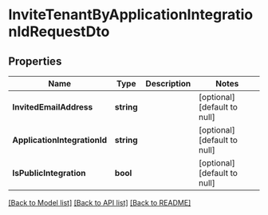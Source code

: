 # InviteTenantByApplicationIntegrationIdRequestDto

## Properties
Name | Type | Description | Notes
------------ | ------------- | ------------- | -------------
**InvitedEmailAddress** | **string** |  | [optional] [default to null]
**ApplicationIntegrationId** | **string** |  | [optional] [default to null]
**IsPublicIntegration** | **bool** |  | [optional] [default to null]

[[Back to Model list]](../README.md#documentation-for-models) [[Back to API list]](../README.md#documentation-for-api-endpoints) [[Back to README]](../README.md)

